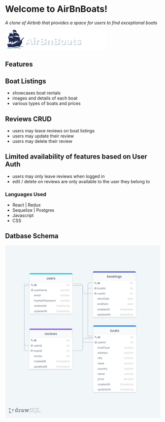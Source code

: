 # Welcome to AirBnBoats!

_A clone of Airbnb that provides a space for users to find exceptional boats_

[<img src="frontend/images/AirBnBoats-logo.png" alt="airBnBoats-logo"/>](https://airbnboats-app.herokuapp.com/)

## Features

## Boat Listings
* showcases boat rentals
* images and details of each boat
* various types of boats and prices


## Reviews CRUD
* users may leave reviews on boat listings 
* users may update their review
* users may delete their review 

## Limited availability of features based on User Auth
* users may only leave reviews when logged in
* edit / delete on reviews are only available to the user they belong to

### Languages Used
* React | Redux
* Sequelize | Postgres
* Javascript
* CSS

## Datbase Schema 

<img src="frontend/images/airbnboats-db-schema.png" alt="db-schema"/>

